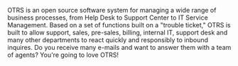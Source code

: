 OTRS is an open source software system for managing a wide range of business processes, from Help Desk to Support Center to IT Service Management. Based on a set of functions built on a "trouble ticket," OTRS is built to allow support, sales, pre-sales, billing, internal IT, support desk and many other departments to react quickly and responsibly to inbound inquires. Do you receive many e-mails and want to answer them with a team of agents? You're going to love OTRS!